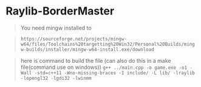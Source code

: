 # Raylib-BorderMaster

> You need mingw installed to

> ```https://sourceforge.net/projects/mingw-w64/files/Toolchains%20targetting%20Win32/Personal%20Builds/mingw-builds/installer/mingw-w64-install.exe/download```

> here is command to build the file (can also do this in a make file(command use on windows))
>```g++ ../main.cpp -o game.exe -o1 -Wall -std=c++11 -Wno-missing-braces -I include/ -L lib/ -lraylib -lopengl32 -lgdi32 -lwinmm```

